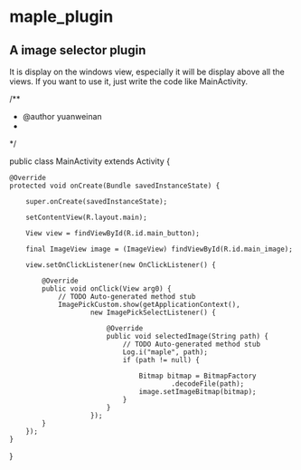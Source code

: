 maple_plugin
============
A image selector plugin
------------
It is display on the windows view, especially it will be display above all the views.
If you want to use it, just write the code like MainActivity.


/**
 * @author yuanweinan
 * 
 */


public class MainActivity extends Activity {

	@Override
	protected void onCreate(Bundle savedInstanceState) {
		
		super.onCreate(savedInstanceState);
		
		setContentView(R.layout.main);
		
		View view = findViewById(R.id.main_button);

		final ImageView image = (ImageView) findViewById(R.id.main_image);

		view.setOnClickListener(new OnClickListener() {

			@Override
			public void onClick(View arg0) {
				// TODO Auto-generated method stub
				ImagePickCustom.show(getApplicationContext(),
						new ImagePickSelectListener() {

							@Override
							public void selectedImage(String path) {
								// TODO Auto-generated method stub
								Log.i("maple", path);
								if (path != null) {

									Bitmap bitmap = BitmapFactory
											.decodeFile(path);
									image.setImageBitmap(bitmap);
								}
							}
						});
			}
		});
	}
}
